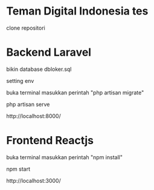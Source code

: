 # Teman Digital Indonesia tes

clone repositori

# Backend Laravel

bikin database dbloker.sql

setting env

buka terminal masukkan perintah "php artisan migrate"

php artisan serve

http://localhost:8000/

# Frontend Reactjs

buka terminal masukkan perintah "npm install"

npm start

http://localhost:3000/
